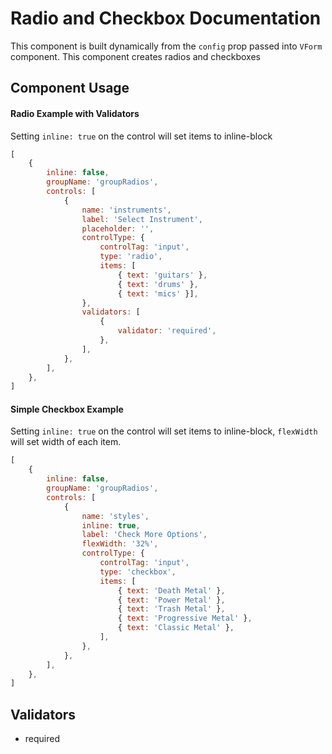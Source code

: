 # Radio and Checkbox Documentation

This component is built dynamically from the `config` prop passed into `VForm` component. This component creates radios and checkboxes

## Component Usage

#### Radio Example with Validators
Setting `inline: true` on the control will set items to inline-block
```js
[
    {
        inline: false,
        groupName: 'groupRadios',
        controls: [
            {
                name: 'instruments',
                label: 'Select Instrument',
                placeholder: '',
                controlType: {
                    controlTag: 'input',
                    type: 'radio',
                    items: [
                        { text: 'guitars' },
                        { text: 'drums' },
                        { text: 'mics' }],
                },
                validators: [
                    {
                        validator: 'required',
                    },
                ],
            },
        ],
    },
]
```

#### Simple Checkbox Example
Setting `inline: true` on the control will set items to inline-block, `flexWidth` will set width of each item.
```js
[
    {
        inline: false,
        groupName: 'groupRadios',
        controls: [
            {
                name: 'styles',
                inline: true,
                label: 'Check More Options',
                flexWidth: '32%',
                controlType: {
                    controlTag: 'input',
                    type: 'checkbox',
                    items: [
                        { text: 'Death Metal' },
                        { text: 'Power Metal' },
                        { text: 'Trash Metal' },
                        { text: 'Progressive Metal' },
                        { text: 'Classic Metal' },
                    ],
                },
            },
        ],
    },
]
```

## Validators
- required



